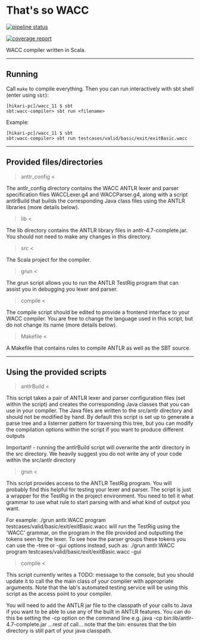 # That's so WACC

[![pipeline status](https://gitlab.doc.ic.ac.uk/lab1920_spring/wacc_11/badges/master/pipeline.svg)](https://gitlab.doc.ic.ac.uk/lab1920_spring/wacc_11/commits/master)

[![coverage report](https://gitlab.doc.ic.ac.uk/lab1920_spring/wacc_11/badges/master/coverage.svg)](https://gitlab.doc.ic.ac.uk/lab1920_spring/wacc_11/commits/master)

WACC compiler written in Scala.

----------------------------
Running
----------------------------

Call `make` to compile everything. Then you can run interactively with sbt shell (enter using `sbt`):

```
[hikari-pc]/wacc_11 $ sbt
sbt:wacc-compiler> sbt run <filename>
```

Example:
```
[hikari-pc]/wacc_11 $ sbt
sbt:wacc-compiler> sbt run testcases/valid/basic/exit/exitBasic.wacc
```

----------------------------
Provided files/directories  
----------------------------

> antlr_config <

The antlr_config directory contains the WACC ANTLR lexer and parser
specification files WACCLexer.g4 and WACCParser.g4, along with a script
antlrBuild that builds the corresponding Java class files using the
ANTLR libraries (more details below).

> lib <

The lib directory contains the ANTLR library files in antlr-4.7-complete.jar.
You should not need to make any changes in this directory.

> src <

The Scala project for the compiler.

> grun <

The grun script allows you to run the ANTLR TestRig program that can assist you
in debugging you lexer and parser.

> compile <

The compile script should be edited to provide a frontend interface to your WACC
compiler. You are free to change the language used in this script, but do not
change its name (more details below).

> Makefile <

A Makefile that contains rules to compile ANTLR as well as the SBT source.

----------------------------
Using the provided scripts
----------------------------

> antlrBuild <

This script takes a pair of ANTLR lexer and parser configuration files (set
within the script) and creates the corresponding Java classes that you can use
in your compiler. The Java files are written to the src/antlr directory and
should not be modified by hand. By default this script is set up to generate a
parse tree and a listerner pattern for traversing this tree, but you can modify
the compilation options within the script if you want to produce different
outputs

Important! - running the antlrBuild script will overwrite the antlr directory in
             the src directory. We heavily suggest you do not write any of your
             code within the src/antlr directory

> grun <

This script provides access to the ANTLR TestRig program. You will probably find
this helpful for testing your lexer and parser. The script is just a wrapper for
the TestRig in the project environment. You need to tell it what grammar to use
what rule to start parsing with and what kind of output you want.

For example:
  ./grun antlr.WACC program testcases/valid/basic/exit/exitBasic.wacc
will run the TestRig using the 'WACC' grammar, on the program in the file
provided and outputting the tokens seen by the lexer. To see how the parser
groups these tokens you can use the -tree or -gui options instead, such as:
  ./grun antlr.WACC program testcases/valid/basic/exit/exitBasic.wacc -gui

> compile <

This script currently writes a TODO: message to the console, but you should
update it to call the the main class of your compiler with appropriate 
arguments. Note that the lab's automated testing service will be using this 
script as the access point to your compiler.

You will need to add the ANTLR jar file to the classpath of your calls to Java
if you want to be able to use any of the built in ANTLR features. You can do 
this be setting the -cp option on the command line
  e.g.  java -cp bin:lib/antlr-4.7-complete.jar ...rest of call...
note that the bin: ensures that the bin directory is still part of your java 
classpath.